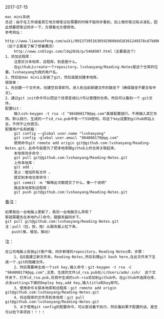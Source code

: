 2017-07-15
    
    mac mini系统
    总述：由于在工作或者其它地方做笔记在需要的时候不能同步看到，加上做的笔记有点凌乱，因此想要把笔记同步一下，方便看也方便修改。
    参考网址：
        http://www.liaoxuefeng.com/wiki/0013739516305929606dd18361248578c67b8067c8c017b000/0013745374151782eb658c5a5ca454eaa451661275886c6000（这个主要是了解了想着概念）
        http://www.cnblogs.com/ldq2016/p/5468987.html（主要是这个）
    1、添加远程库：
        注意区分本地库，远程库。到底是什么。
        在github上create一个repository。lvshaoyang/Reading-Notes是这个仓库的位置。lvshaoyang为我的用户名。
    2、然后在mac mini上安装了git，然后就是创建本地库。
    很简单：
    1、先创建一个文件夹，创建空目录即可。进入到当前新建文件的路径下（确保路径不要含有中文）。
    2、通过git init命令可以把这个目录变成Git可以管理的仓库。然后可以看到一个.git文件。
    配置Git：
        输入ssh-keygen -t rsa -C "984800179@qq.com"直接配置就行。不用输入其它东西。默认就行，生成的一个id_rsa.pub中有一个SSH密码，将这个key设置到github网站上去，不然不让你提交。
    配置用户名和邮箱：
        git config —-global user.name "lvshaoyang"
        git config —global user.email "984800179@qq.com"
        使用命令git remote add origin git@github.com:lvshaoyang/Reading-Notes.git。此命令就是为了把本地库跟github上的仓库关联起来。
        本地库同步命令：
        git pull git@github.com:lvshaoyang/Reading-Notes.git
        上传本地库：
        git add .
        意义：增加所有文件 。
        提交到本地仓库命令：
        git commit -m "解释此次都提交了什么，像一个说明"
        推送本地库到远程库：
        git push git@github.com:lvshaoyang/Reading-Notes.git
备注：
	
	如果我在一台电脑上更新了，我另一台电脑怎么弄呢？
	那就需要先在本地Pull命令，跟服务器同步下。
	git pull git@github.com:lvshaoyang/Reading-Notes.git
	注：pull（拉，拔，拖）从服务器上拉下来。
	   push(推，增加，推动)
注：
	
	在公司电脑上安装git客户端，同步新增的repository，Reading-Notes库，步骤：
		1、在E盘建立新文件夹，Reading-Notes,然后右键git bash here,在此文件夹下生成一个.git的隐藏文件。
		2、然后需要再生成一个ssh key,输入命令：git-keygen -t rsa -C "984800179@qq.com",注意，生成的文件id_rsa.pub在/c/Users/adm/.ssh/  这个文件夹下，打开id_rsa.pub,将其中生成的ssh-rsa添加到github中。在github中选择仓库，点击settings下面的Deploy key,add key,输入title和key即可。
		3、使用命令关联本地库和远程库：git remote add origin git@github.com:lvshaoyang/Reading-Notes.git
		4、将远程库的文件弄到本地库：git pull git@github.com:lvshaoyang/Reading-Notes.git
		5、关于使用git config的配置命令，可以尝试着不执行，然后看如果不配置的话，是否可以检下来项目！！！！
        
    
